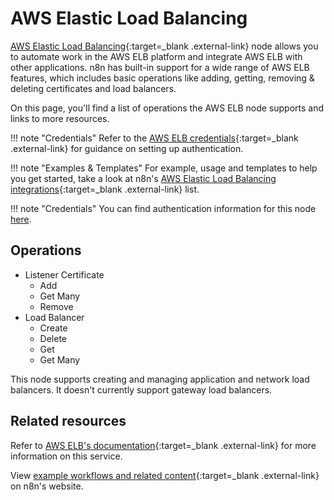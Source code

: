 # AWS Elastic Load Balancing

[AWS Elastic Load Balancing](https://aws.amazon.com/elasticloadbalancing/){:target=_blank .external-link} node allows you to automate work in the AWS ELB platform and integrate AWS ELB with other applications. n8n has built-in support for a wide range of AWS ELB features, which includes basic operations like adding, getting, removing & deleting certificates and load balancers.

On this page, you'll find a list of operations the AWS ELB node supports and links to more resources.

!!! note "Credentials"
  Refer to the [AWS ELB credentials](https://docs.n8n.io/integrations/builtin/credentials/aws/){:target=_blank .external-link} for guidance on setting up authentication. 

!!! note "Examples & Templates"
  For example, usage and templates to help you get started, take a look at n8n's [AWS Elastic Load Balancing integrations](https://n8n.io/integrations/aws-elb/){:target=_blank .external-link} list.


!!! note "Credentials"
    You can find authentication information for this node [here](/integrations/builtin/credentials/aws/).

## Operations

* Listener Certificate
	* Add
	* Get Many
	* Remove
* Load Balancer
	* Create
	* Delete
	* Get
	* Get Many

This node supports creating and managing application and network load balancers. It doesn't currently support gateway load balancers.

## Related resources

Refer to [AWS ELB's documentation](https://docs.aws.amazon.com/elasticloadbalancing/latest/userguide/what-is-load-balancing.html){:target=_blank .external-link} for more information on this service.

View [example workflows and related content](https://n8n.io/integrations/aws-elb/){:target=_blank .external-link} on n8n's website.
